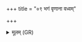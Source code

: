 +++
title = "०९ भगं वृणाना वध्वम्"

+++
<details><summary>मूलम् (GR)</summary>

भगं वृणाना वध्वं वहन्ति  
वनिं प्रयन्तो भगम् इद् धवन्ते ।  
भगेन दत्तम् उप मेदम् आगन्  
विश्वं सुभूतं द्रविणानि भद्रा ॥
</details>